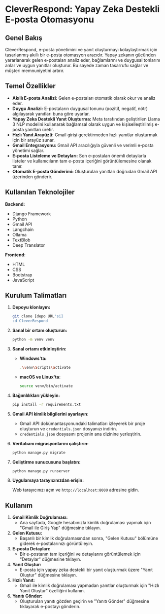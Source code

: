 # CleverRespond: Yapay Zeka Destekli E-posta Otomasyonu

## Genel Bakış

CleverRespond, e-posta yönetimini ve yanıt oluşturmayı kolaylaştırmak için tasarlanmış akıllı bir e-posta otomasyon aracıdır. Yapay zekanın gücünden yararlanarak gelen e-postaları analiz eder, bağlamlarını ve duygusal tonlarını anlar ve uygun yanıtlar oluşturur. Bu sayede zaman tasarrufu sağlar ve müşteri memnuniyetini artırır.

## Temel Özellikler

- **Akıllı E-posta Analizi:** Gelen e-postaları otomatik olarak okur ve analiz eder.
- **Duygu Analizi:** E-postaların duygusal tonunu (pozitif, negatif, nötr) algılayarak yanıtları buna göre uyarlar.
- **Yapay Zeka Destekli Yanıt Oluşturma:** Meta tarafından geliştirilen Llama 3 NLP modelini kullanarak bağlamsal olarak uygun ve kişiselleştirilmiş e-posta yanıtları üretir.
- **Hızlı Yanıt Arayüzü:** Gmail girişi gerektirmeden hızlı yanıtlar oluşturmak için bir arayüz sunar.
- **Gmail Entegrasyonu:** Gmail API aracılığıyla güvenli ve verimli e-posta yönetimi sağlar.
- **E-posta Listeleme ve Detayları:** Son e-postaları önemli detaylarla listeler ve kullanıcıların tam e-posta içeriğini görüntülemesine olanak tanır.
- **Otomatik E-posta Gönderimi:** Oluşturulan yanıtları doğrudan Gmail API üzerinden gönderir.

## Kullanılan Teknolojiler

**Backend:**

- Django Framework
- Python
- Gmail API
- Langchain
- Ollama
- TextBlob
- Deep Translator

**Frontend:**

- HTML
- CSS
- Bootstrap
- JavaScript

## Kurulum Talimatları

1. **Depoyu klonlayın:**

    ```bash
    git clone [depo URL'si]
    cd CleverRespond
    ```

2. **Sanal bir ortam oluşturun:**

    ```bash
    python -m venv venv
    ```

3. **Sanal ortamı etkinleştirin:**

    - **Windows'ta:**

        ```bash
        .\venv\Scripts\activate
        ```

    - **macOS ve Linux'ta:**

        ```bash
        source venv/bin/activate
        ```

4. **Bağımlılıkları yükleyin:**

    ```bash
    pip install -r requirements.txt
    ```

5. **Gmail API kimlik bilgilerini ayarlayın:**

    - Gmail API dokümantasyonundaki talimatları izleyerek bir proje oluşturun ve `credentials.json` dosyanızı indirin.
    - `credentials.json` dosyasını projenin ana dizinine yerleştirin.

6. **Veritabanı migrasyonlarını çalıştırın:**

    ```bash
    python manage.py migrate
    ```

7. **Geliştirme sunucusunu başlatın:**

    ```bash
    python manage.py runserver
    ```

8. **Uygulamaya tarayıcınızdan erişin:**

    Web tarayıcınızı açın ve `http://localhost:8000` adresine gidin.

## Kullanım

1. **Gmail Kimlik Doğrulaması:**
    - Ana sayfada, Google hesabınızla kimlik doğrulaması yapmak için "Gmail ile Giriş Yap" düğmesine tıklayın.
2. **Gelen Kutusu:**
    - Başarılı bir kimlik doğrulamasından sonra, "Gelen Kutusu" bölümüne giderek e-postalarınızı görüntüleyin.
3. **E-posta Detayları:**
    - Bir e-postanın tam içeriğini ve detaylarını görüntülemek için "Detaylar" düğmesine tıklayın.
4. **Yanıt Oluştur:**
    - E-posta için yapay zeka destekli bir yanıt oluşturmak üzere "Yanıt Oluştur" düğmesine tıklayın.
5. **Hızlı Yanıt:**
    - Gmail ile kimlik doğrulaması yapmadan yanıtlar oluşturmak için "Hızlı Yanıt Oluştur" özelliğini kullanın.
6. **Yanıtı Gönder:**
    - Oluşturulan yanıtı gözden geçirin ve "Yanıtı Gönder" düğmesine tıklayarak e-postayı gönderin.
